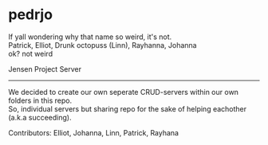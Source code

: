 
# pedrjo
If yall wondering why that name so weird, it's not.  
Patrick, Elliot, Drunk octopuss (Linn), Rayhanna, Johanna  
ok? not weird  

Jensen Project Server

---

We decided to create our own seperate CRUD-servers within our own folders in this repo.   
So, individual servers but sharing repo for the sake of helping eachother (a.k.a succeeding).

Contributors: Elliot, Johanna, Linn, Patrick, Rayhana